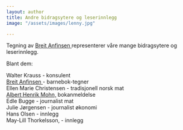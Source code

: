 ```yaml
---
layout: author
title: Andre bidragsytere og leserinnlegg
image: "/assets/images/lenny.jpg"

---
```

Tegning av [Breit Anfinsen ](https://helping.no/aima) representerer våre mange bidragsytere og leserinnlegg.

Blant dem:

Walter Krauss - konsulent  
[Breit Anfinsen ](https://helping.no/aima)- barnebok-tegner  
Ellen Marie Christensen - tradisjonell norsk mat  
[Albert Henrik Mohn,](https://helping.no/author/albert-henrik-mohn) bokanmeldelse  
Edle Bugge - journalist mat  
Julie Jørgensen - journalist økonomi  
Hans Olsen - innlegg  
May-Lill Thorkelsson, - innlegg